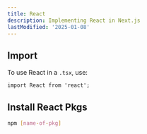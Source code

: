 ```yaml
---
title: React
description: Implementing React in Next.js
lastModified: '2025-01-08'
---
```


## Import

To use React in a `.tsx`, use:

```tsx
import React from 'react';
```

## Install React Pkgs

```bash
npm [name-of-pkg]
```
